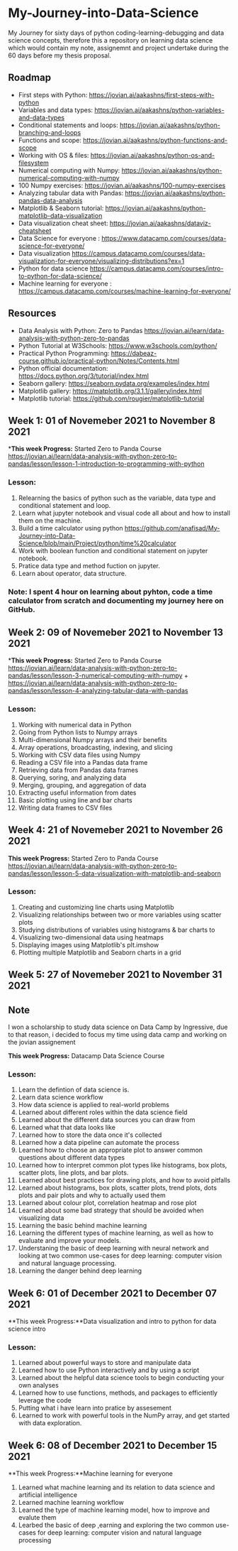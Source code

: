 # My-Journey-into-Data-Science
My Journey for sixty days of python coding-learning-debugging and data science concepts, therefore this a repository on learning data science which would contain my note, assignemnt and project undertake during the 60 days before my thesis proposal.


## Roadmap
- First steps with Python: https://jovian.ai/aakashns/first-steps-with-python
- Variables and data types: https://jovian.ai/aakashns/python-variables-and-data-types
- Conditional statements and loops: https://jovian.ai/aakashns/python-branching-and-loops
- Functions and scope: https://jovian.ai/aakashns/python-functions-and-scope
- Working with OS & files: https://jovian.ai/aakashns/python-os-and-filesystem
- Numerical computing with Numpy: https://jovian.ai/aakashns/python-numerical-computing-with-numpy
- 100 Numpy exercises: https://jovian.ai/aakashns/100-numpy-exercises
- Analyzing tabular data with Pandas: https://jovian.ai/aakashns/python-pandas-data-analysis
- Matplotlib & Seaborn tutorial: https://jovian.ai/aakashns/python-matplotlib-data-visualization
- Data visualization cheat sheet: https://jovian.ai/aakashns/dataviz-cheatsheet
- Data Science for everyone : https://www.datacamp.com/courses/data-science-for-everyone/
- Data visualization https://campus.datacamp.com/courses/data-visualization-for-everyone/visualizing-distributions?ex=1
- Python for data science https://campus.datacamp.com/courses/intro-to-python-for-data-science/
- Machine learning for everyone : https://campus.datacamp.com/courses/machine-learning-for-everyone/

## Resources
- Data Analysis with Python: Zero to Pandas https://jovian.ai/learn/data-analysis-with-python-zero-to-pandas
- Python Tutorial at W3Schools: https://www.w3schools.com/python/
- Practical Python Programming: https://dabeaz-course.github.io/practical-python/Notes/Contents.html
- Python official documentation: https://docs.python.org/3/tutorial/index.html
- Seaborn gallery: https://seaborn.pydata.org/examples/index.html
- Matplotlib gallery: https://matplotlib.org/3.1.1/gallery/index.html
- Matplotlib tutorial: https://github.com/rougier/matplotlib-tutorial

## Week 1: 01 of Novemeber 2021 to November 8 2021

***This week Progress:** Started Zero to Panda Course https://jovian.ai/learn/data-analysis-with-python-zero-to-pandas/lesson/lesson-1-introduction-to-programming-with-python

### Lesson: 
1. Relearning the basics of python such as the variable, data type and conditional statement and loop.
2. Learn what jupyter notebook and visual code all about and how to install them on the machine.
3. Build a time calculator using python https://github.com/anafisad/My-Journey-into-Data-Science/blob/main/Project/python/time%20calculator
4. Work with boolean function and conditional statement on jupyter notebook.
5. Pratice data type and method fuction on jupyter.
6. Learn about operator, data structure.


### Note: I spent 4 hour on learning about pyhton, code a time calculator from scratch and documenting my journey here on GitHub.


## Week 2: 09 of Novemeber 2021 to November 13 2021

***This week Progress:** Started Zero to Panda Course https://jovian.ai/learn/data-analysis-with-python-zero-to-pandas/lesson/lesson-3-numerical-computing-with-numpy + https://jovian.ai/learn/data-analysis-with-python-zero-to-pandas/lesson/lesson-4-analyzing-tabular-data-with-pandas

### Lesson: 
1. Working with numerical data in Python
2. Going from Python lists to Numpy arrays
3. Multi-dimensional Numpy arrays and their benefits
4. Array operations, broadcasting, indexing, and slicing
5. Working with CSV data files using Numpy
6. Reading a CSV file into a Pandas data frame
7. Retrieving data from Pandas data frames
8. Querying, soring, and analyzing data
9. Merging, grouping, and aggregation of data
10. Extracting useful information from dates
11. Basic plotting using line and bar charts
12. Writing data frames to CSV files


## Week 4: 21 of Novemeber 2021 to November 26 2021

**This week Progress:** Started Zero to Panda Course https://jovian.ai/learn/data-analysis-with-python-zero-to-pandas/lesson/lesson-5-data-visualization-with-matplotlib-and-seaborn

### Lesson: 
1. Creating and customizing line charts using Matplotlib
2. Visualizing relationships between two or more variables using scatter plots
3. Studying distributions of variables using histograms & bar charts to
4. Visualizing two-dimensional data using heatmaps
5. Displaying images using Matplotlib's plt.imshow
6. Plotting multiple Matplotlib and Seaborn charts in a grid



## Week 5: 27 of Novemeber 2021 to November 31 2021

## Note
I won a scholarship to study data science on Data Camp by Ingressive, due to that reason, i decided to focus my time using data camp and working on the jovian assignement

**This week Progress:** Datacamp Data Science Course

### Lesson: 
1. Learn the defintion of data science is.
2. Learn data science workflow
3. How data science is applied to real-world problems
4. Learned about different roles within the data science field
5. Learned about the different data sources you can draw from
6. Learned what that data looks like
7. Learned how to store the data once it's collected
8. Learned how a data pipeline can automate the process
9. Learned how to choose an appropriate plot to answer common questions about different data types
10. Learned how to interpret common plot types like histograms, box plots, scatter plots, line plots, and bar plots. 
11. Learned about best practices for drawing plots, and how to avoid pitfalls
12. Learned about histograms, box plots, scatter plots, trend plots, dots plots and pair plots and why to actually used them
13. Learned about colour plot, correlation heatmap and rose plot
14. Learned about some bad strategy that should be avoided when visualizing data
15. Learning the basic behind machine learning
16. Learning the different types of machine learning, as well as how to evaluate and improve your models.
17. Understaning the basic of deep learning with neural network and looking at two common use-cases for deep learning: computer vision and natural language processing.
18. Learning the danger behind deep learning


## Week 6: 01 of December 2021 to December 07 2021
**This week Progress:**Data visualization and intro to python for data science intro 

### Lesson: 
1. Learned about powerful ways to store and manipulate data
2. Learned how to use Python interactively and by using a script
3. Learned about the helpful data science tools to begin conducting your own analyses
4. Learned how to use functions, methods, and packages to efficiently leverage the code
5. Putting what i have learn into pratice by assesement
6. Learned to work with powerful tools in the NumPy array, and get started with data exploration.


## Week 6: 08 of December 2021 to December 15 2021
**This week Progress:**Machine learning for everyone 
1. Learned what machine learning and its relation to data science and artificial intelligence
2. Learned machine learning workflow
3. Learned the type of machine learning model, how to improve and evalute them
4. Learbed the basic of deep ,earning and exploring the two common use-cases for deep learning: computer vision and natural language processing

